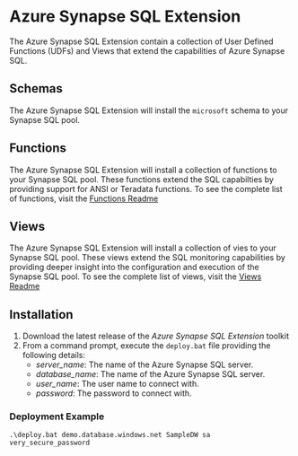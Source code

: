 # Azure Synapse SQL Extension

The Azure Synapse SQL Extension contain a collection of User Defined Functions (UDFs) and Views that extend the capabilities of Azure Synapse SQL. 

## Schemas
The Azure Synapse SQL Extension will install the `microsoft` schema to your Synapse SQL pool. 

## Functions
The Azure Synapse SQL Extension will install a collection of functions to your Synapse SQL pool. These functions extend the SQL capabilties by providing support for ANSI or Teradata functions. To see the complete list of functions, visit the [Functions Readme](.\functions\readme.md)

## Views
The Azure Synapse SQL Extension will install a collection of vies to your Synapse SQL pool. These views extend the SQL monitoring capabilities by providing deeper insight into the configuration and execution of the Synapse SQL pool. To see the complete list of views, visit the [Views Readme](.\views\readme.md)

## Installation
1. Download the latest release of the *Azure Synapse SQL Extension* toolkit
2. From a command prompt, execute the `deploy.bat` file providing the following details:
   - *server_name*: The name of the Azure Synapse SQL server.
   - *database_name*: The name of the Azure Synapse SQL server.
   - *user_name*: The user name to connect with.
   - *password*: The password to connect with. 

### Deployment Example
`
.\deploy.bat demo.database.windows.net SampleDW sa very_secure_password
`